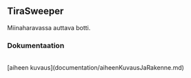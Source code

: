 ## TiraSweeper
Miinaharavassa auttava botti.<br />

### Dokumentaation
<br />
[aiheen kuvaus](documentation/aiheenKuvausJaRakenne.md) <br />